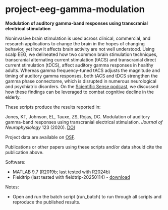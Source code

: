 # project-eeg-gamma-modulation
**Modulation of auditory gamma-band responses using transcranial electrical stimulation**

Noninvasive brain stimulation is used across clinical, commercial, and research applications to change the brain in the hopes of changing behavior, yet how it affects brain activity are not well understood. Using scalp EEG, we delineated how two common brain stimulation techniques, transcranial alternating current stimulation (tACS) and transcranial direct current stimulation (tDCS), affect auditory gamma responses in healthy adults. Whereas gamma frequency-tuned tACS adjusts the magnitude and timing of auditory gamma responses, both tACS and tDCS strengthen the gamma phase connectome, which is disrupted in numerous neurological and psychiatric disorders. On the [Scientific Sense podcast](https://www.youtube.com/watch?v=1vSHPWhUwWY), we discussed how these findings can be leveraged to combat cognitive decline in the elderly.

These scripts produce the results reported in:

Jones, KT, Johnson, EL, Tauxe, ZS, Rojas, DC. Modulation of auditory gamma-band responses using transcranial electrical stimulation. _Journal of Neurophysiology_ 123 (2020). [DOI](https://doi.org/10.1152/jn.00003.2020)

Project data are available on [OSF](https://doi.org/10.17605/OSF.IO/VCDWK).

Publications or other papers using these scripts and/or data should cite the publication above.

Software:
- MATLAB 9.7 (R2019b; last tested with R2024b)
- Fieldtrip (last tested with fieldtrip-20250114) - [download](https://www.fieldtriptoolbox.org/download)

Notes:
- Open and run the batch script (run_batch) to run through all scripts and reproduce the published results.
